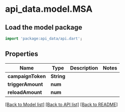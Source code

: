 # api_data.model.MSA

## Load the model package
```dart
import 'package:api_data/api.dart';
```

## Properties
Name | Type | Description | Notes
------------ | ------------- | ------------- | -------------
**campaignToken** | **String** |  | 
**triggerAmount** | **num** |  | 
**reloadAmount** | **num** |  | 

[[Back to Model list]](../README.md#documentation-for-models) [[Back to API list]](../README.md#documentation-for-api-endpoints) [[Back to README]](../README.md)


